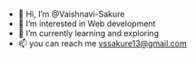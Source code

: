 - 👋 Hi, I’m @Vaishnavi-Sakure
- 👀 I’m interested in Web development
- 🌱 I’m currently learning and exploring
- 📫 you can reach me vssakure13@gmail.com

<!---
Vaishnavi-Sakure/Vaishnavi-Sakure is a ✨ special ✨ repository because its `README.md` (this file) appears on your GitHub profile.
You can click the Preview link to take a look at your changes.
--->
